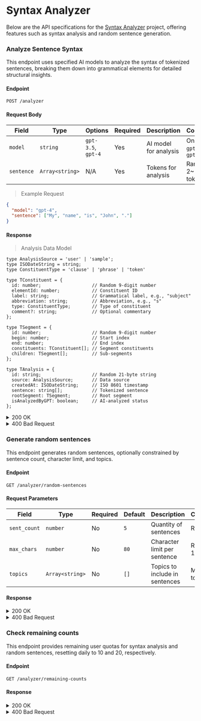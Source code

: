 # Syntax Analyzer
Below are the API specifications for the [Syntax Analyzer](https://github.com/romantech/syntax-analyzer) project, offering features such as syntax analysis and random sentence generation.

### Analyze Sentence Syntax

This endpoint uses specified AI models to analyze the syntax of tokenized sentences, breaking them down into grammatical elements for detailed structural insights.

#### Endpoint

```
POST /analyzer
```

#### Request Body

| Field | Type | Options | Required | Description | Constraints |
| --- | --- | --- | --- | --- | --- |
| `model` | `string` | `gpt-3.5`, `gpt-4` | Yes | AI model for analysis | One of: `gpt-3.5`, `gpt-4` |
| `sentence` | `Array<string>` | N/A | Yes | Tokens for analysis | Range: 2~20 tokens |

> Example Request
```json
{
  "model": "gpt-4",
  "sentence": ["My", "name", "is", "John", "."]
}
```

#### Response

> Analysis Data Model
```tsx
type AnalysisSource = 'user' | 'sample';
type ISODateString = string;
type ConstituentType = 'clause' | 'phrase' | 'token'

type TConstituent = {
  id: number;                   // Random 9-digit number
  elementId: number;            // Constituent ID
  label: string;                // Grammatical label, e.g., "subject"
  abbreviation: string;         // Abbreviation, e.g., "s"
  type: ConstituentType;        // Type of constituent
  comment?: string;             // Optional commentary
};

type TSegment = {
  id: number;                   // Random 9-digit number
  begin: number;                // Start index
  end: number;                  // End index
  constituents: TConstituent[]; // Segment constituents
  children: TSegment[];         // Sub-segments
};

type TAnalysis = {
  id: string;                   // Random 21-byte string
  source: AnalysisSource;       // Data source
  createdAt: ISODateString;     // ISO 8601 timestamp
  sentence: string[];           // Tokenized sentence
  rootSegment: TSegment;        // Root segment
  isAnalyzedByGPT: boolean;     // AI-analyzed status
};
```

<details><summary>200 OK</summary>
<br />
	
```json
{
  "id": "YW6AX-AOZb2-xYXt05xkn",
  "source": "user",
  "createdAt": "2023-05-10T23:08:08.000Z",
  "sentence": ["My", "name", "is", "John", "."],
  "rootSegment": {
    "id": 840296172,
    "begin": 0,
    "end": 5,
    "constituents": [],
    "children": [
      {
        "id": 987654321,
        "begin": 0,
        "end": 2,
        "constituents": [
          {
            "id": 456789123,
            "elementId": 1,
            "label": "subject",
            "abbreviation": "s",
            "type": "token"
          }
        ],
        "children": []
      },
      {
        "id": 789123456,
        "begin": 2,
        "end": 3,
        "constituents": [
          {
            "id": 321654987,
            "elementId": 2,
            "label": "verb",
            "abbreviation": "v",
            "type": "token"
          }
        ],
        "children": []
      },
      {
        "id": 654321789,
        "begin": 3,
        "end": 4,
        "constituents": [
          {
            "id": 654987321,
            "elementId": 5,
            "label": "object",
            "abbreviation": "o",
            "type": "token"
          }
        ],
        "children": []
      },
      {
        "id": 321789654,
        "begin": 4,
        "end": 5,
        "constituents": [],
        "children": []
      }
    ]
  },
  "isAnalyzedByGPT": true
}
```
</details>

<details><summary>400 Bad Request</summary>
<br />
	
```json
{
  "errors": [
    {
      "type": "field",
      "value": "value that caused the error",
      "msg": "Error description",
      "path": "field_name",
      "location": "body"
    }
  ]
}
```
</details>

### Generate random sentences

This endpoint generates random sentences, optionally constrained by sentence count, character limit, and topics.

#### Endpoint

```
GET /analyzer/random-sentences
```

#### Request Parameters

| Field | Type | Required | Default | Description | Constraints |
| --- | --- | --- | --- | --- | --- |
| `sent_count` | `number` | No | `5` | Quantity of sentences | Range: 1~5 |
| `max_chars` | `number` | No | `80` | Character limit per sentence | Range: 10~80 |
| `topics` | `Array<string>` | No | `[]` | Topics to include in sentences | Max 3 topics |

#### Response

<details><summary>200 OK</summary>
<br />
	
```json
[
  "Apples are a popular fruit that come in many different varieties.",
  "Apple trees are typically grown in orchards for commercial production.",
  "Apple cider is a refreshing beverage made from pressed apples.",
]
```
</details>

<details><summary>400 Bad Request</summary>
<br />
	
```json
{
  "errors": [
    {
      "type": "field",
      "value": "value that caused the error",
      "msg": "Error description",
      "path": "field_name",
      "location": "query"
    }
  ]
}
```
</details>

### Check remaining counts

This endpoint provides remaining user quotas for syntax analysis and random sentences, resetting daily to 10 and 20, respectively.

#### Endpoint

```
GET /analyzer/remaining-counts
```

#### Response

<details><summary>200 OK</summary>
<br />
	
```json
{
  "analysis": 10,
  "random_sentence": 20
}
```
- `analysis` : Remaining count for syntax analysis
- `random_sentence` : Remaining count for random sentence generation
</details>

<details><summary>400 Bad Request</summary>
<br />
	
```json
{
  "status": "error",
  "message": "Error description"
}
```
</details>
